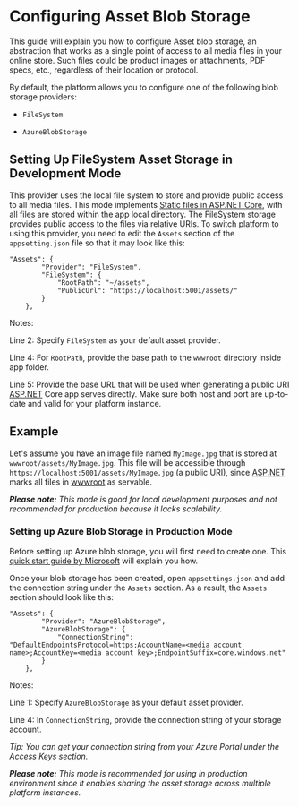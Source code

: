 ﻿# Configuring Asset Blob Storage

This guide will explain you how to configure Asset blob storage, an abstraction that works as a single point of access to all media files in your online store. Such files could be product images or attachments, PDF specs, etc., regardless of their location or protocol.

By default, the platform allows you to configure one of the following blob storage providers:

-   `FileSystem`
    
-   `AzureBlobStorage`

## Setting Up FileSystem Asset Storage in Development Mode

This provider uses the local file system to store and provide public access to all media files. This mode implements [Static files in ASP.NET Core](https://docs.microsoft.com/en-us/aspnet/core/fundamentals/static-files?view=aspnetcore-6.0), with all files are stored within the app local directory. The FileSystem storage provides public access to the files via relative URIs. To switch platform to using this provider, you need to edit the `Assets` section of the `appsetting.json` file so that it may look like this:

```
"Assets": {
        "Provider": "FileSystem",
        "FileSystem": {
            "RootPath": "~/assets",
            "PublicUrl": "https://localhost:5001/assets/"
        }
    },
```

Notes:

Line 2: Specify `FileSystem` as your default asset provider.

Line 4: For `RootPath`, provide the base path to the `wwwroot` directory inside app folder.

Line 5: Provide the base URL that will be used when generating a public URI [ASP.NET](http://asp.net/ "http://ASP.NET") Core app serves directly. Make sure both host and port are up-to-date and valid for your platform instance.

## Example

Let's assume you have an image file named `MyImage.jpg` that is stored at `wwwroot/assets/MyImage.jpg`. This file will be accessible through `https://localhost:5001/assets/MyImage.jpg` (a public URI), since [ASP.NET](http://asp.net/ "http://ASP.NET") marks all files in [wwwroot](https://docs.microsoft.com/en-us/aspnet/core/fundamentals/?view=aspnetcore-6.0#web-root "https://docs.microsoft.com/en-us/aspnet/core/fundamentals/?view=aspnetcore-6.0#web-root") as servable.

***Please note:*** *This mode is good for local development purposes and not recommended for production because it lacks scalability.*

### Setting up Azure Blob Storage in Production Mode

Before setting up Azure blob storage, you will first need to create one.  This [quick start guide by Microsoft](https://docs.microsoft.com/en-us/azure/storage/blobs/storage-quickstart-blobs-portal) will explain you how.

Once your blob storage has been created, open `appsettings.json` and add the connection string under the `Assets` section. As a result, the `Assets` section should look like this:

```
"Assets": {
        "Provider": "AzureBlobStorage",
        "AzureBlobStorage": {
            "ConnectionString": "DefaultEndpointsProtocol=https;AccountName=<media account name>;AccountKey=<media account key>;EndpointSuffix=core.windows.net"
        }
    },
```

Notes:

Line 1: Specify `AzureBlobStorage` as your default asset provider.

Line 4: In `ConnectionString`, provide the connection string of your storage account.

_Tip: You can get your connection string from your Azure Portal under the Access Keys section._

***Please note:*** *This mode is recommended for using in production environment since it enables sharing the asset storage across multiple platform instances.*
